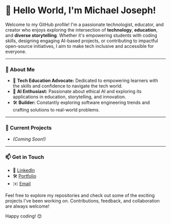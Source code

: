 # 👋 Hello World, I'm Michael Joseph!

Welcome to my GitHub profile! I'm a passionate technologist, educator, and creator who enjoys exploring the intersection of **technology**, **education**, and **diverse storytelling**. Whether it's empowering students with coding skills, designing engaging AI-based projects, or contributing to impactful open-source initiatives, I aim to make tech inclusive and accessible for everyone.

---

### 🚀 About Me
- 🌟 **Tech Education Advocate:** Dedicated to empowering learners with the skills and confidence to navigate the tech world.  
- 🧠 **AI Enthusiast:** Passionate about ethical AI and exploring its applications in education, storytelling, and innovation.  
- 🛠 **Builder:** Constantly exploring software engineering trends and crafting solutions to real-world problems.  

---

### 🌱 Current Projects
- *(Coming Soon!)*
  
---

### 📫 Get in Touch
- 💼 [LinkedIn](https://www.linkedin.com/in/michael-joseph)  
- 🛠 [Portfolio](https://mjoseph20.github.io)  
- ✉️ [Email](mailto:mjoseph2013@gmail.com)

Feel free to explore my repositories and check out some of the exciting projects I've been working on. Contributions, feedback, and collaboration are always welcome!

Happy coding! 😊

